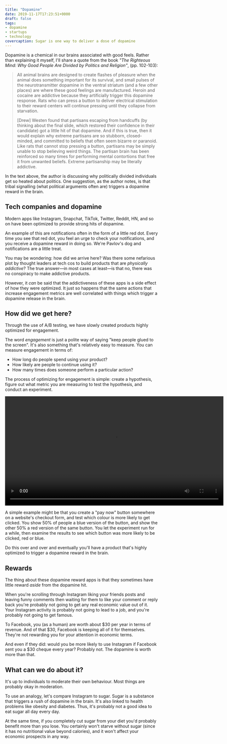 ```yaml
---
title: "Dopamine"
date: 2019-11-17T17:23:51+0000
draft: false
tags:
- dopamine
- startups
- technology
covercaption: Sugar is one way to deliver a dose of dopamine
---
```


Dopamine is a chemical in our brains associated with good feels. Rather
than explaining it myself, I'll share a quote from the book _"The Righteous
Mind: Why Good People Are Divided by Politics and Religion"_, (pp. 102-103):

> All animal brains are designed to create flashes of pleasure when the animal does something important for its survival, and small pulses of the neurotransmitter dopamine in the ventral striatum (and a few other places) are where these good feelings are manufactured. Heroin and cocaine are addictive because they artificially trigger this dopamine response. Rats who can press a button to deliver electrical stimulation to their reward centers will continue pressing until they collapse from starvation.
>
> [Drew] Westen found that partisans escaping from handcuffs (by thinking about the final slide, which restored their confidence in their candidate) got a little hit of that dopamine. And if this is true, then it would explain why extreme partisans are so stubborn, closed-minded, and committed to beliefs that often seem bizarre or paranoid. Like rats that cannot stop pressing a button, partisans may be simply unable to stop believing weird things. The partisan brain has been reinforced so many times for performing mental contortions that free it from unwanted beliefs. Extreme partisanship may be literally addictive.

In the text above, the author is discussing why politically divided
individuals get so heated about politics. One
suggestion, as the author notes, is that tribal signalling (what political arguments often are) triggers a
dopamine reward in the brain.

## Tech companies and dopamine

Modern apps like Instagram, Snapchat, TikTok, Twitter, Reddit, HN, and so on have been optimized to provide strong hits of dopamine.

An example of this are notifications often in the form of a little red dot. Every time you see that red dot, you feel an urge to check your notifications, and you receive a dopamine reward in doing so. We're Pavlov's dog and notifications are a little treat.

You may be wondering: how did we arrive here? Was there some nefarious plot by thought leaders at tech cos to build products that are _physically addictive_? The true answer—in most cases at least—is that no, there was no conspiracy to make addictive products.

However, it _can_ be said that the addictiveness of these apps is a side effect of how they were optimized. It just so happens that the same actions that increase engagement metrics are well correlated with things which trigger a dopamine release in the brain.

## How did we get here?

Through the use of A/B testing, we have slowly created products highly optimized for engagement.

The word _engagement_ is just a polite way of saying "keep people glued to the screen". It's also something that's relatively easy to measure. You can measure engagement in terms of:

- How long do people spend using your product?
- How likely are people to continue using it?
- How many times does someone perform a particular action?

The process of optimizing for engagement is simple: create a hypothesis, figure out what metric you are measuring to test the hypothesis, and conduct an experiment.

<video class="tc fr pl4 pr4 pb4" height="360" autoplay loop>
  <source src="ab_test.mp4" type="video/mp4" />
</video>

A simple example might be that you create a "pay now" button somewhere on a website's checkout form, and test which colour is more likely to get clicked. You show 50% of people a blue version of the button, and show the other 50% a red version of the same button. You let the experiment run for a while, then examine the results to see which button was more likely to be clicked, red or blue.

Do this over and over and eventually you'll have a product that's highly optimized to trigger a dopamine reward in the brain.

## Rewards

The thing about these dopamine reward apps is that they sometimes have little reward _aside_ from the dopamine hit.

When you're scrolling through Instagram liking your friends posts and leaving funny comments then waiting for them to like your comment or reply back you're probably not going to get any real economic value out of it. Your Instagram activity is probably not going to lead to a job, and you're probably not going to get famous.

To Facebook, you (as a human) are worth about $30 per year in terms of revenue. And of that $30, Facebook is keeping all of it for themselves. They're not rewarding you for your attention in economic terms.

And even if they did: would you be more likely to use Instagram if Facebook sent you a $30 cheque every year? Probably not. The dopamine is worth more than that.

## What can we do about it?

It's up to individuals to moderate their own behaviour. Most things are probably okay in moderation.

To use an analogy, let's compare Instagram to sugar. Sugar is a substance that triggers a rush of dopamine in the brain. It's also linked to health problems like obesity and diabetes. Thus, it's probably not a good idea to eat sugar all day every day.

At the same time, if you completely cut sugar from your diet you'd probably benefit more than you lose. You certainly won't starve without sugar (since it has no nutritional value beyond calories), and it won't affect your economic prospects in any way.
